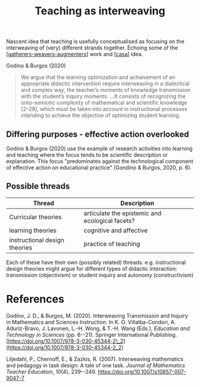 ﻿---
backlinks:
- title: 'Teaching '
  url: /sense/Teaching/teaching.html
title: Teaching as interweaving
---
Nascent idea that teaching is usefully conceptualised as focusing on the interweaving of (very) different strands together. Echoing some of the [[gatherers-weavers-augmenters]] work and [[casa]] idea.

Godino & Burgos (2020)
> We argue that the learning optimization and achievement of an appropriate didactic intervention require interweaving in a dialectical and complex way, the teacher’s moments of knowledge transmission with the student’s inquiry moments.
> ...It consists of recognizing the onto-semiotic complexity of mathematical and scientific knowledge [2–28], which must be taken into account in instructional processes intending to achieve the objective of optimizing student learning.

## Differing purposes - effective action overlooked

Godino & Burgos (2020) use the example of research activities into learning and teaching where the focus tends to be scientific description or explanation. This focus "predominates against the technological component of effective action on educational practice" (Gondino & Burgos, 2020, p. 6).

## Possible threads

| Thread | Description |
| --- | --- |
| Curricular theories | articulate the epistemic and ecological facets? |
| learning theories | cognitive and affective |
| instructional design theories | practice of teaching |

Each of these have their own (possibly related) threads. e.g. instructional design theories might argue for different types of didactic interaction: transmission (objectivism) or student inquiry and autonomy (constructivism)

# References

Godino, J. D., & Burgos, M. (2020). Interweaving Transmission and Inquiry in Mathematics and Sciences Instruction. In K. O. Villalba-Condori, A. Aduríz-Bravo, J. Lavonen, L.-H. Wong, & T.-H. Wang (Eds.), *Education and Technology in Sciences* (pp. 6--21). Springer International Publishing. [https://doi.org/10.1007/978-3-030-45344-2\_2](https://doi.org/10.1007/978-3-030-45344-2_2)

Liljedahl, P., Chernoff, E., & Zazkis, R. (2007). Interweaving mathematics and pedagogy in task design: A tale of one task. *Journal of Mathematics Teacher Education*, *10*(4), 239--249. <https://doi.org/10.1007/s10857-007-9047-7>


[//begin]: # "Autogenerated link references for markdown compatibility"
[gatherers-weavers-augmenters]: ../Paper-Ideas/gatherers-weavers-augmenters "Gatherers, Weavers and Augmenters: Three principles for dynamic and sustainable delivery of quality learning and teaching"
[casa]: ../CASA/casa "Contextually Appropriate Scaffolding Assemblages (CASA)"
[//end]: # "Autogenerated link references"